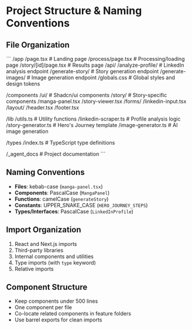 # Project Structure & Naming Conventions

## File Organization
\`\`\`
/app
  /page.tsx                 # Landing page
  /process/page.tsx         # Processing/loading page
  /story/[id]/page.tsx      # Results page
  /api/
    /analyze-profile/       # LinkedIn analysis endpoint
    /generate-story/        # Story generation endpoint
    /generate-images/       # Image generation endpoint
  /globals.css              # Global styles and design tokens

/components
  /ui/                      # Shadcn/ui components
  /story/                   # Story-specific components
    /manga-panel.tsx
    /story-viewer.tsx
  /forms/
    /linkedin-input.tsx
  /layout/
    /header.tsx
    /footer.tsx

/lib
  /utils.ts                 # Utility functions
  /linkedin-scraper.ts      # Profile analysis logic
  /story-generator.ts       # Hero's Journey template
  /image-generator.ts       # AI image generation

/types
  /index.ts                 # TypeScript type definitions

/_agent_docs               # Project documentation
\`\`\`

## Naming Conventions
- **Files**: kebab-case (`manga-panel.tsx`)
- **Components**: PascalCase (`MangaPanel`)
- **Functions**: camelCase (`generateStory`)
- **Constants**: UPPER_SNAKE_CASE (`HERO_JOURNEY_STEPS`)
- **Types/Interfaces**: PascalCase (`LinkedInProfile`)

## Import Organization
1. React and Next.js imports
2. Third-party libraries
3. Internal components and utilities
4. Type imports (with `type` keyword)
5. Relative imports

## Component Structure
- Keep components under 500 lines
- One component per file
- Co-locate related components in feature folders
- Use barrel exports for clean imports
